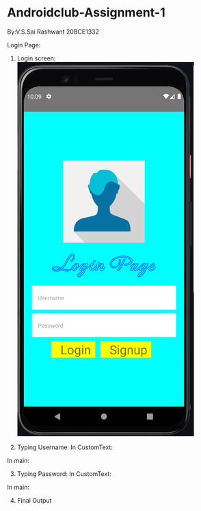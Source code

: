 # Androidclub-Assignment-1
By:V.S.Sai Rashwant 20BCE1332

Login Page:
1. Login screen:
 ![](myAndroidProject/assign/Login1.png)



2. Typing Username:
In CustomText:	
 <TextInput secureTextEntry={props.security} placeholder={props.placeholder} style={styles.input}/>
In main:
 <SaiRashwant placeholder="Username" security={false}/>
 



3. Typing Password: 
In CustomText:	
 <TextInput secureTextEntry={props.security} placeholder={props.placeholder} style={styles.input}/>
In main:
 <SaiRashwant placeholder="Password" security={true}/>

 

4. Final Output
 





